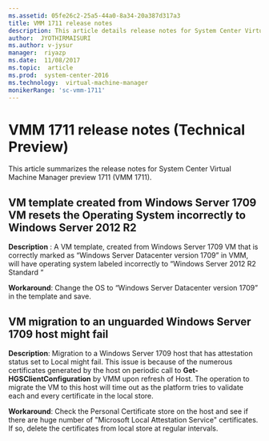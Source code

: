 ```yaml
---
ms.assetid: 05fe26c2-25a5-44a0-8a34-20a387d317a3
title: VMM 1711 release notes
description: This article details release notes for System Center Virtual Machine Manager preview 1711 (VMM 1711)
author:  JYOTHIRMAISURI
ms.author: v-jysur
manager:  riyazp
ms.date:  11/08/2017
ms.topic:  article
ms.prod:  system-center-2016
ms.technology:  virtual-machine-manager
monikerRange: 'sc-vmm-1711'
---
```


# VMM 1711 release notes (Technical Preview)

This article summarizes the release notes for System Center Virtual Machine Manager preview 1711 (VMM 1711).

## VM template created from Windows Server 1709 VM resets the Operating System incorrectly to Windows Server 2012 R2

**Description** : A VM template, created from Windows Server 1709 VM that is correctly marked as “Windows Server Datacenter version 1709” in VMM, will have operating system labeled incorrectly to “Windows Server 2012 R2 Standard “

**Workaround**: Change the OS to “Windows Server Datacenter version 1709” in the template and save.


## VM migration to an unguarded Windows Server 1709 host might fail

**Description**:  Migration to a Windows Server 1709 host that has attestation status set to Local might fail. This issue is because of the numerous certificates generated by the host on periodic call to **Get-HGSClientConfiguration** by VMM upon refresh of Host. The operation to migrate the VM to this host will time out as the platform tries to validate each and every certificate in the local store.

**Workaround**: Check the Personal Certificate store on the host and see if there are huge number of "Microsoft Local Attestation Service" certificates. If so, delete the certificates from local store at regular intervals.
